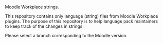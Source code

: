 Moodle Workplace strings.

This repository contains only language (string) files from Moodle Workplace plugins. The purpose of this repository is to help language pack maintainers to keep track of the changes in strings.

Please select a branch corresponding to the Moodle version.

